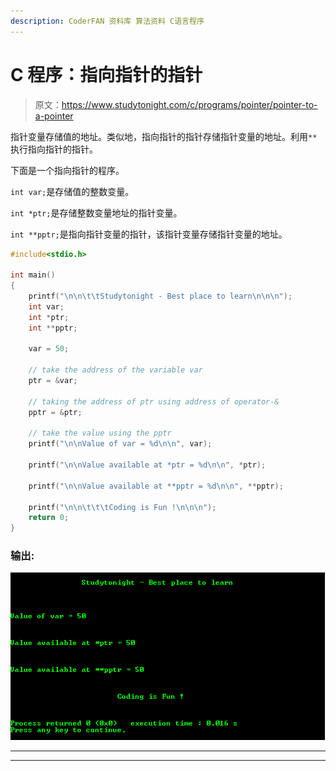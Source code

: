 ```yaml
---
description: CoderFAN 资料库 算法资料 C语言程序
---
```


# C 程序：指向指针的指针

> 原文：<https://www.studytonight.com/c/programs/pointer/pointer-to-a-pointer>

指针变量存储值的地址。类似地，指向指针的指针存储指针变量的地址。利用`**`执行指向指针的指针。

下面是一个指向指针的程序。

`int var;`是存储值的整数变量。

`int *ptr;`是存储整数变量地址的指针变量。

`int **pptr;`是指向指针变量的指针，该指针变量存储指针变量的地址。

```cpp
#include<stdio.h>

int main()
{
    printf("\n\n\t\tStudytonight - Best place to learn\n\n\n");
    int var;
    int *ptr;
    int **pptr;

    var = 50;

    // take the address of the variable var
    ptr = &var;

    // taking the address of ptr using address of operator-&
    pptr = &ptr;

    // take the value using the pptr
    printf("\n\nValue of var = %d\n\n", var);

    printf("\n\nValue available at *ptr = %d\n\n", *ptr);

    printf("\n\nValue available at **pptr = %d\n\n", **pptr);

    printf("\n\n\t\t\tCoding is Fun !\n\n\n");
    return 0;
}
```

### 输出:

![Pointer to pointer C Program](img/4e13cf60ceb8224528bb4ce3c6ca005e.png)

* * *

* * *